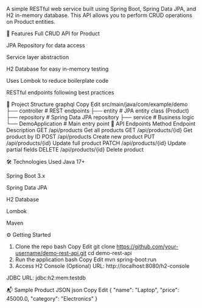 A simple RESTful web service built using Spring Boot, Spring Data JPA, and H2 in-memory database. This API allows you to perform CRUD operations on Product entities.

🚀 Features
Full CRUD API for Product

JPA Repository for data access

Service layer abstraction

H2 Database for easy in-memory testing

Uses Lombok to reduce boilerplate code

RESTful endpoints following best practices

📁 Project Structure
graphql
Copy
Edit
src/main/java/com/example/demo
├── controller       # REST endpoints
├── entity           # JPA entity class (Product)
├── repository       # Spring Data JPA repository
├── service          # Business logic
└── DemoApplication  # Main entry point
🧪 API Endpoints
Method	Endpoint	Description
GET	/api/products	Get all products
GET	/api/products/{id}	Get product by ID
POST	/api/products	Create new product
PUT	/api/products/{id}	Update full product
PATCH	/api/products/{id}	Update partial fields
DELETE	/api/products/{id}	Delete product

🛠️ Technologies Used
Java 17+

Spring Boot 3.x

Spring Data JPA

H2 Database

Lombok

Maven

⚙️ Getting Started
1. Clone the repo
bash
Copy
Edit
git clone https://github.com/your-username/demo-rest-api.git
cd demo-rest-api
2. Run the application
bash
Copy
Edit
mvn spring-boot:run
3. Access H2 Console (Optional)
URL: http://localhost:8080/h2-console

JDBC URL: jdbc:h2:mem:testdb

📬 Sample Product JSON
json
Copy
Edit
{
  "name": "Laptop",
  "price": 45000.0,
  "category": "Electronics"
}
